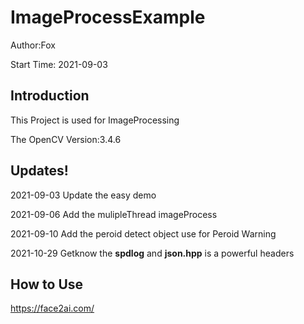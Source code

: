 # ImageProcessExample
Author:Fox

Start Time: 2021-09-03

## Introduction

This Project is used for ImageProcessing

The OpenCV Version:3.4.6

## Updates!

2021-09-03 Update the easy demo

2021-09-06 Add the mulipleThread imageProcess

2021-09-10 Add the peroid detect object use for Peroid Warning

2021-10-29 Getknow the **spdlog** and **json.hpp** is a powerful headers

## How to Use

https://face2ai.com/

